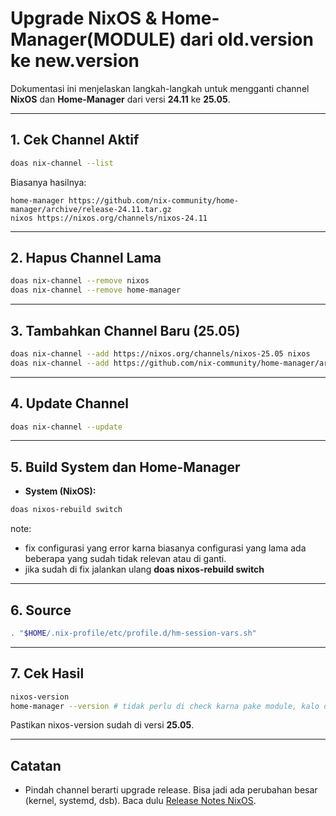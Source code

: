 # Upgrade NixOS & Home-Manager(MODULE) dari **old.version** ke **new.version**

Dokumentasi ini menjelaskan langkah-langkah untuk mengganti channel
**NixOS** dan **Home-Manager** dari versi **24.11** ke **25.05**.

---

## 1. Cek Channel Aktif

```bash
doas nix-channel --list
```

Biasanya hasilnya:

    home-manager https://github.com/nix-community/home-manager/archive/release-24.11.tar.gz
    nixos https://nixos.org/channels/nixos-24.11

---

## 2. Hapus Channel Lama

```bash
doas nix-channel --remove nixos
doas nix-channel --remove home-manager
```

---

## 3. Tambahkan Channel Baru (25.05)

```bash
doas nix-channel --add https://nixos.org/channels/nixos-25.05 nixos
doas nix-channel --add https://github.com/nix-community/home-manager/archive/release-25.05.tar.gz home-manager
```

---

## 4. Update Channel

```bash
doas nix-channel --update
```

---

## 5. Build System dan Home-Manager

- **System (NixOS):**

```bash
doas nixos-rebuild switch
```

note:

- fix configurasi yang error karna biasanya configurasi yang lama ada beberapa yang sudah tidak relevan atau di ganti.
- jika sudah di fix jalankan ulang **doas nixos-rebuild switch**

---

## 6. Source

```bash
. "$HOME/.nix-profile/etc/profile.d/hm-session-vars.sh"
```

---

## 7. Cek Hasil

```bash
nixos-version
home-manager --version # tidak perlu di check karna pake module, kalo di check pasti not found
```

Pastikan nixos-version sudah di versi **25.05**.

---

## Catatan

- Pindah channel berarti upgrade release. Bisa jadi ada perubahan
  besar (kernel, systemd, dsb). Baca dulu [Release Notes NixOS](https://nixos.org/manual/nixos/stable/release-notes).
